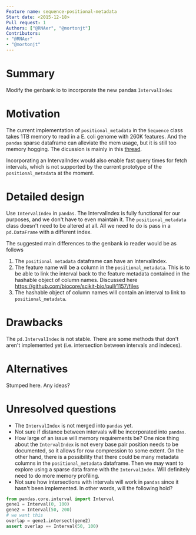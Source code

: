 ```yaml
---
Feature name: sequence-positional-metadata
Start date: <2015-12-18>
Pull request: 1
Authors: ["@RNAer", "@mortonjt"]
Contributors:
- "@RNAer"
- "@mortonjt"
---
```


# Summary

Modify the genbank io to incorporate the new pandas `IntervalIndex`

# Motivation

The current implementation of `positional_metadata` in the `Sequence` class takes 1TB
memory to read in a E. coli genome with 260K features. And the `pandas` sparse dataframe
can alleviate the mem usage, but it is still too memory hogging. The dicussion is mainly
in this [thread](https://github.com/biocore/scikit-bio/issues/1159).

Incorporating an IntervalIndex would also enable fast query times for fetch intervals, 
which is not supported by the current prototype of the `positional_metadata` at the moment.


# Detailed design

Use `IntervalIndex` in `pandas`.  The IntervalIndex is fully functional for our purposes, and we don't have to even maintain it.
The `positional_metadata` class doesn't need to be altered at all.  All we need to do is pass in a `pd.DataFrame` with a different index.

The suggested main differences to the genbank io reader would be as follows

1. The `positional metadata` dataframe can have an IntervalIndex.
2. The feature name will be a column in the `positional_metadata`.  This is to be able to link the interval back to the feature metadata contained in the hashable object of column names. Discussed here https://github.com/biocore/scikit-bio/pull/1157/files
3. The hashable object of column names will contain an interval to link to `positional_metadata`.

# Drawbacks
The `pd.IntervalIndex` is not stable.  There are some methods that don't aren't implemented yet (i.e. intersection between intervals and indeces).

# Alternatives
Stumped here.  Any ideas?

# Unresolved questions

- The `IntervalIndex` is not merged into `pandas` yet.
- Not sure if distance between intervals will be incorporated into `pandas`.
- How large of an issue will memory requirements be?  One nice thing about the `IntervalIndex` is not every base pair position needs to be documented, so it allows for row compression to some extent.  On the other hand, there is a possibility that there could be many metadata columns in the `positional_metadata` dataframe.  Then we may want to explore using a sparse data frame with the `IntervalIndex`.  Will definitely need to do more memory profiling.
- Not sure how intersections with intervals will work in `pandas` since it hasn't been implemented. In other words, will the following hold?
```python
from pandas.core.interval import Interval
gene1 = Interval(0, 100)
gene2 = Interval(50, 200)
# we want this
overlap = gene1.intersect(gene2)
assert overlap == Interval(50, 100)
```
